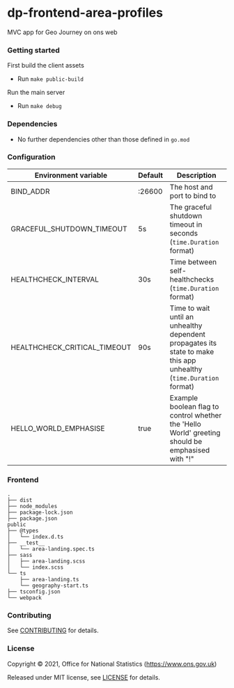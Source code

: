 # dp-frontend-area-profiles
MVC app for Geo Journey on ons web


### Getting started

First build the client assets
* Run `make public-build`

Run the main server
* Run `make debug`

### Dependencies

* No further dependencies other than those defined in `go.mod`

### Configuration

| Environment variable         | Default   | Description
| ---------------------------- | --------- | -----------
| BIND_ADDR                    | :26600    | The host and port to bind to
| GRACEFUL_SHUTDOWN_TIMEOUT    | 5s        | The graceful shutdown timeout in seconds (`time.Duration` format)
| HEALTHCHECK_INTERVAL         | 30s       | Time between self-healthchecks (`time.Duration` format)
| HEALTHCHECK_CRITICAL_TIMEOUT | 90s       | Time to wait until an unhealthy dependent propagates its state to make this app unhealthy (`time.Duration` format)
| HELLO_WORLD_EMPHASISE        | true      | Example boolean flag to control whether the 'Hello World' greeting should be emphasised with "!"

### Frontend
```
.
├── dist
├── node_modules
├── package-lock.json
├── package.json
public
├── @types
│   └── index.d.ts
├── __test__
│   └── area-landing.spec.ts
├── sass
│   ├── area-landing.scss
│   └── index.scss
└── ts
    ├── area-landing.ts
    └── geography-start.ts
├── tsconfig.json
└── webpack
```

### Contributing

See [CONTRIBUTING](CONTRIBUTING.md) for details.

### License

Copyright © 2021, Office for National Statistics (https://www.ons.gov.uk)

Released under MIT license, see [LICENSE](LICENSE.md) for details.

